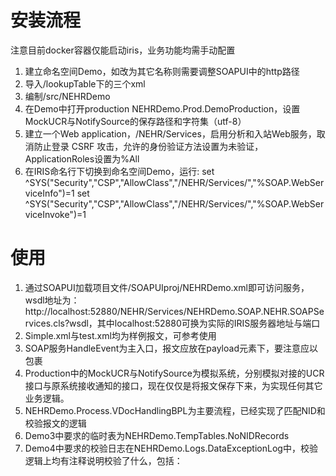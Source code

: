 # 安装流程
注意目前docker容器仅能启动iris，业务功能均需手动配置
1. 建立命名空间Demo，如改为其它名称则需要调整SOAPUI中的http路径
2. 导入/lookupTable下的三个xml
3. 编制/src/NEHRDemo
4. 在Demo中打开production NEHRDemo.Prod.DemoProduction，设置MockUCR与NotifySource的保存路径和字符集（utf-8）
5. 建立一个Web application，/NEHR/Services，启用分析和入站Web服务，取消防止登录 CSRF 攻击，允许的身份验证方法设置为未验证，ApplicationRoles设置为%All
6. 在IRIS命名行下切换到命名空间Demo，运行:
set ^SYS("Security","CSP","AllowClass","/NEHR/Services/","%SOAP.WebServiceInfo")=1
set ^SYS("Security","CSP","AllowClass","/NEHR/Services/","%SOAP.WebServiceInvoke")=1

# 使用
1. 通过SOAPUI加载项目文件/SOAPUIproj/NEHRDemo.xml即可访问服务，wsdl地址为：http://localhost:52880/NEHR/Services/NEHRDemo.SOAP.NEHR.SOAPServices.cls?wsdl，其中localhost:52880可换为实际的IRIS服务器地址与端口
2. Simple.xml与test.xml均为样例报文，可参考使用
3. SOAP服务HandleEvent为主入口，报文应放在payload元素下，要注意应以<![CDATA[]]>包裹
4. Production中的MockUCR与NotifySource为模拟系统，分别模拟对接的UCR接口与原系统接收通知的接口，现在仅仅是将报文保存下来，为实现任何其它业务逻辑。
5. NEHRDemo.Process.VDocHandlingBPL为主要流程，已经实现了匹配NID和校验报文的逻辑
6. Demo3中要求的临时表为NEHRDemo.TempTables.NoNIDRecords
7. Demo4中要求的校验日志在NEHRDemo.Logs.DataExceptionLog中，校验逻辑上均有注释说明校验了什么，包括：


